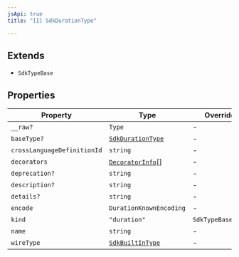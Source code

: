 ```yaml
---
jsApi: true
title: "[I] SdkDurationType"

---
```

## Extends

- `SdkTypeBase`

## Properties

| Property | Type | Overrides | Inherited from |
| ------ | ------ | ------ | ------ |
| `__raw?` | `Type` | - | `SdkTypeBase.__raw` |
| `baseType?` | [`SdkDurationType`](SdkDurationType.md) | - | - |
| `crossLanguageDefinitionId` | `string` | - | - |
| `decorators` | [`DecoratorInfo`](DecoratorInfo.md)[] | - | `SdkTypeBase.decorators` |
| `deprecation?` | `string` | - | `SdkTypeBase.deprecation` |
| `description?` | `string` | - | `SdkTypeBase.description` |
| `details?` | `string` | - | `SdkTypeBase.details` |
| `encode` | `DurationKnownEncoding` | - | - |
| `kind` | `"duration"` | `SdkTypeBase.kind` | - |
| `name` | `string` | - | - |
| `wireType` | [`SdkBuiltInType`](SdkBuiltInType.md) | - | - |

